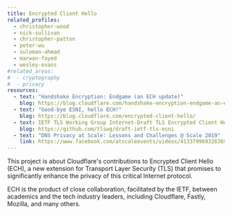 ```yaml
---
title: Encrypted Client Hello
related_profiles:
  - christopher-wood
  - nick-sullivan
  - christopher-patton
  - peter-wu
  - suleman-ahmad
  - marwan-fayed
  - wesley-evans
#related_areas:
#  - cryptography
#  - privacy
resources:
  - text: "Handshake Encryption: Endgame (an ECH update)"
    blog: https://blog.cloudflare.com/handshake-encryption-endgame-an-ech-update/
  - text: "Good-bye ESNI, hello ECH!"
    blog: https://blog.cloudflare.com/encrypted-client-hello/
  - text: IETF TLS Working Group Internet-Draft TLS Encrypted Client Hello
    blog: https://github.com/tlswg/draft-ietf-tls-esni
  - text: "DNS Privacy at Scale: Lessons and Challenges @ Scale 2019"
    link: https://www.facebook.com/atscaleevents/videos/413379969326369/
---
```


This project is about Cloudflare's contributions to Encrypted Client Hello (ECH), a new extension for Transport Layer Security (TLS) that promises to significantly enhance the privacy of this critical Internet protocol.

ECH is the product of close collaboration, facilitated by the IETF, between academics and the tech industry leaders, including Cloudflare, Fastly, Mozilla, and many others.
